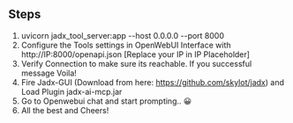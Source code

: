 ## Steps

1. uvicorn jadx_tool_server:app --host 0.0.0.0 --port 8000
2. Configure the Tools settings in OpenWebUI Interface with http://IP:8000/openapi.json [Replace your IP in IP Placeholder]
3. Verify Connection to make sure its reachable. If you successful message Voila!
4. Fire Jadx-GUI (Download from here: https://github.com/skylot/jadx) and Load Plugin jadx-ai-mcp.jar
5. Go to Openwebui chat and start prompting.. 😀
6. All the best and Cheers!
